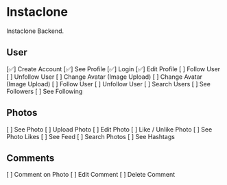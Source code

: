 # Instaclone

Instaclone Backend.

## User
[✅] Create Account
[✅] See Profile
[✅] Login
[✅] Edit Profile
[ ] Follow User
[ ] Unfollow User
[ ] Change Avatar (Image Upload)
[ ] Change Avatar (Image Upload)
[ ] Follow User
[ ] Unfollow User
[ ] Search Users
[ ] See Followers
[ ] See Following

 ## Photos

[ ] See Photo
[ ] Upload Photo
[ ] Edit Photo
[ ] Like / Unlike Photo
[ ] See Photo Likes
[ ] See Feed
[ ] Search Photos
[ ] See Hashtags

 ## Comments

[ ] Comment on Photo
[ ] Edit Comment
[ ] Delete Comment